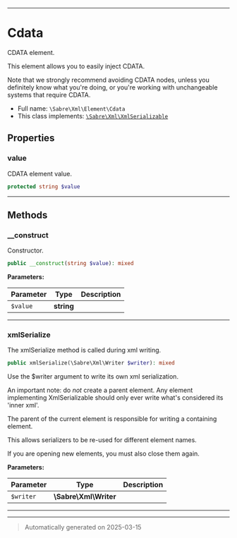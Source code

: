 ***

# Cdata

CDATA element.

This element allows you to easily inject CDATA.

Note that we strongly recommend avoiding CDATA nodes, unless you definitely
know what you're doing, or you're working with unchangeable systems that
require CDATA.

* Full name: `\Sabre\Xml\Element\Cdata`
* This class implements:
[`\Sabre\Xml\XmlSerializable`](../XmlSerializable.md)



## Properties


### value

CDATA element value.

```php
protected string $value
```






***

## Methods


### __construct

Constructor.

```php
public __construct(string $value): mixed
```








**Parameters:**

| Parameter | Type | Description |
|-----------|------|-------------|
| `$value` | **string** |  |





***

### xmlSerialize

The xmlSerialize method is called during xml writing.

```php
public xmlSerialize(\Sabre\Xml\Writer $writer): mixed
```

Use the $writer argument to write its own xml serialization.

An important note: do _not_ create a parent element. Any element
implementing XmlSerializable should only ever write what's considered
its 'inner xml'.

The parent of the current element is responsible for writing a
containing element.

This allows serializers to be re-used for different element names.

If you are opening new elements, you must also close them again.






**Parameters:**

| Parameter | Type | Description |
|-----------|------|-------------|
| `$writer` | **\Sabre\Xml\Writer** |  |





***


***
> Automatically generated on 2025-03-15
